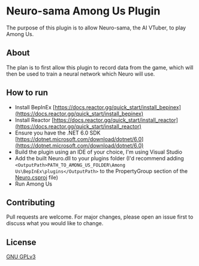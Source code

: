 # Neuro-sama Among Us Plugin

The purpose of this plugin is to allow Neuro-sama, the AI VTuber, to play Among Us.

## About

The plan is to first allow this plugin to record data from the game, which will then be used to train a neural network which Neuro will use.

## How to run

- Install BepInEx [https://docs.reactor.gg/quick_start/install_bepinex](https://docs.reactor.gg/quick_start/install_bepinex)
- Install Reactor [https://docs.reactor.gg/quick_start/install_reactor](https://docs.reactor.gg/quick_start/install_reactor)
- Ensure you have the .NET 6.0 SDK [https://dotnet.microsoft.com/download/dotnet/6.0](https://dotnet.microsoft.com/download/dotnet/6.0)
- Build the plugin using an IDE of your choice, I'm using Visual Studio
- Add the built Neuro.dll to your plugins folder (I'd recommend adding `<OutputPath>PATH_TO_AMONG_US_FOLDER\Among Us\BepInEx\plugins</OutputPath>` to the PropertyGroup section of the [Neuro.csproj](Neuro/Neuro.csproj) file) 
- Run Among Us

## Contributing

Pull requests are welcome. For major changes, please open an issue first
to discuss what you would like to change.

## License

[GNU GPLv3](https://choosealicense.com/licenses/gpl-3.0/)
